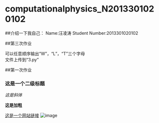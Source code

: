 # computationalphysics_N2013301020102
##介绍一下我自己：
Name:汪凌涛   Student Number:2013301020102

##第三次作业

可以任意顺序输出“W”，“L”，“T”三个字母  
文件上传到“3.py”



##第一次作业
### 这是一个二级标题

*这是斜体*    

**这是加粗**   

[这是一个网站链接](www.baidu.com)
![image](http://pics.sc.chinaz.com/Files/pic/faces/2659/111.jpg)
